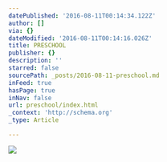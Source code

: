 ```yaml
---
datePublished: '2016-08-11T00:14:34.122Z'
author: []
via: {}
dateModified: '2016-08-11T00:14:16.026Z'
title: PRESCHOOL
publisher: {}
description: ''
starred: false
sourcePath: _posts/2016-08-11-preschool.md
inFeed: true
hasPage: true
inNav: false
url: preschool/index.html
_context: 'http://schema.org'
_type: Article

---
```

![](https://the-grid-user-content.s3-us-west-2.amazonaws.com/9b9bed40-4198-46d5-a6d9-da1390c94f01.jpg)